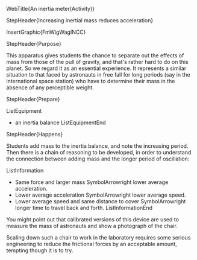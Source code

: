 WebTitle{An inertia meter(Activity)}

StepHeader{Increasing inertial mass reduces acceleration}

InsertGraphic{FmWigWagINCC}

StepHeader{Purpose}

This apparatus gives students the chance to separate out the effects of mass from those of the pull of gravity, and that's rather hard to do on this planet. So we regard it as an essential experience. It represents a similar situation to that faced by astronauts in free fall for long periods (say in the international space station) who have to determine their mass in the absence of any perceptible weight. 

StepHeader{Prepare}

ListEquipment
- an inertia balance 
ListEquipmentEnd

StepHeader{Happens}

Students add mass to the inertia balance, and note the increasing period. Then there is a chain of reasoning to be developed, in order to understand the connection between adding mass and the longer period of oscillation:

ListInformation
- Same force and larger mass SymbolArrowright lower average acceleration.
- Lower average acceleration SymbolArrowright lower average speed.
- Lower average speed and same distance to cover SymbolArrowright longer time to travel back and forth.
ListInformationEnd

You might point out that calibrated versions of this device are used to measure the mass of astronauts and show a photograph of the chair.

Scaling down such a chair to work in the laboratory requires some serious engineering to reduce the frictional forces by an acceptable amount, tempting though it is to try.
